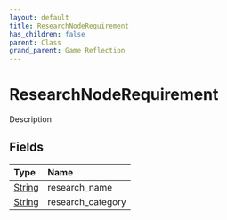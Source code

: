 ```yaml
---
layout: default
title: ResearchNodeRequirement
has_children: false
parent: Class
grand_parent: Game Reflection
---
```

# ResearchNodeRequirement
Description 

## Fields
| Type | Name |
|:-------------|:--------------|
| [String](/game-reflection/components/string.md) | research_name |
| [String](/game-reflection/components/string.md) | research_category |

